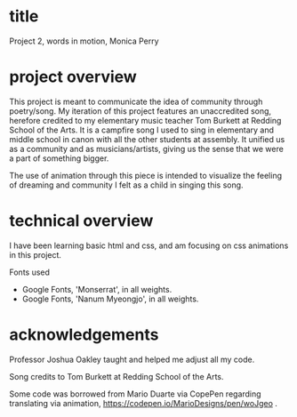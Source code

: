 # title

Project 2, words in motion, Monica Perry

# project overview

This project is meant to communicate the idea of community through poetry/song. My iteration of this project features an unaccredited song, herefore credited to my elementary music teacher Tom Burkett at Redding School of the Arts. It is a campfire song I used to sing in elementary and middle school in canon with all the other students at assembly. It unified us as a community and as musicians/artists, giving us the sense that we were a part of something bigger.

The use of animation through this piece is intended to visualize the feeling of dreaming and community I felt as a child in singing this song.

# technical overview

I have been learning basic html and css, and am focusing on css animations in this project.

Fonts used 
* Google Fonts, 'Monserrat', in all weights.
* Google Fonts, 'Nanum Myeongjo', in all weights.

# acknowledgements

Professor Joshua Oakley taught and helped me adjust all my code. 

Song credits to Tom Burkett at Redding School of the Arts.

Some code was borrowed from Mario Duarte via CopePen regarding translating via animation, https://codepen.io/MarioDesigns/pen/woJgeo .
 
